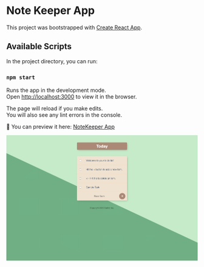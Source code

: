 # Note Keeper App

This project was bootstrapped with [Create React App](https://github.com/facebook/create-react-app).

## Available Scripts

In the project directory, you can run:

### `npm start`

Runs the app in the development mode.\
Open [http://localhost:3000](http://localhost:3000) to view it in the browser.

The page will reload if you make edits.\
You will also see any lint errors in the console.

💾 You can preview it here: [NoteKeeper App](https://notekeeperos.netlify.app/)

<img src="https://github.com/lyndoncortez/The-Complete-2020-Web-Development-Bootcamp/blob/master/ToDoList-v2/screenshot.png?raw=true">
